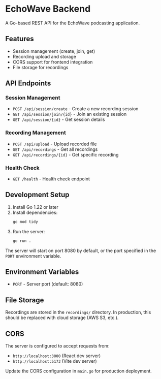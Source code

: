 # EchoWave Backend

A Go-based REST API for the EchoWave podcasting application.

## Features

- Session management (create, join, get)
- Recording upload and storage
- CORS support for frontend integration
- File storage for recordings

## API Endpoints

### Session Management
- `POST /api/session/create` - Create a new recording session
- `GET /api/session/join/{id}` - Join an existing session
- `GET /api/session/{id}` - Get session details

### Recording Management
- `POST /api/upload` - Upload recorded file
- `GET /api/recordings` - Get all recordings
- `GET /api/recordings/{id}` - Get specific recording

### Health Check
- `GET /health` - Health check endpoint

## Development Setup

1. Install Go 1.22 or later
2. Install dependencies:
   ```bash
   go mod tidy
   ```
3. Run the server:
   ```bash
   go run .
   ```

The server will start on port 8080 by default, or the port specified in the `PORT` environment variable.

## Environment Variables

- `PORT` - Server port (default: 8080)

## File Storage

Recordings are stored in the `recordings/` directory. In production, this should be replaced with cloud storage (AWS S3, etc.).

## CORS

The server is configured to accept requests from:
- `http://localhost:3000` (React dev server)
- `http://localhost:5173` (Vite dev server)

Update the CORS configuration in `main.go` for production deployment.



